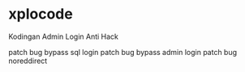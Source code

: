# xplocode
Kodingan Admin Login Anti Hack

patch bug bypass sql login
patch bug bypass admin login
patch bug noreddirect
